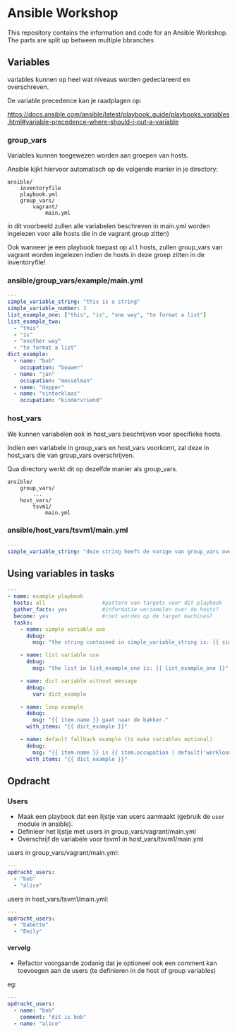 # Ansible Workshop
This repository contains the information and code for an Ansible Workshop. The parts are split up between multiple bbranches

## Variables

variables kunnen op heel wat niveaus worden gedeclareerd en overschreven. 

De variable precedence kan je raadplagen op:

https://docs.ansible.com/ansible/latest/playbook_guide/playbooks_variables.html#variable-precedence-where-should-i-put-a-variable

### group_vars

Variables kunnen toegewezen worden aan groepen van hosts.

Ansible kijkt hiervoor automatisch op de volgende manier in je directory:

```
ansible/
	inventoryfile
	playbook.yml
	group_vars/
		vagrant/
			main.yml
```

in dit voorbeeld zullen alle variabelen beschreven in main.yml worden ingelezen voor alle hosts die in de vagrant group zitten)

Ook wanneer je een playbook toepast op ```all``` hosts, zullen group_vars van vagrant worden ingelezen indien de hosts in deze groep zitten in de inventoryfile!

### ansible/group_vars/example/main.yml
```yaml
---
simple_variable_string: "this is a string"
simple_variable_number: 3
list_example_one: ["this", "is", "one way", "to format a list"]
list_example_two:
  - "this"
  - "is"
  - "another way"
  - "to format a list"
dict_example:
  - name: "bob"
    occupation: "bouwer"
  - name: "jan"
    occupation: "mosselman"
  - name: "dopper"
  - name: "sinterklaas"
    occupation: "kindervriend"
```

### host_vars

We kunnen variabelen ook in host_vars beschrijven voor specifieke hosts.

Indien een variabele in group_vars en host_vars voorkomt, zal deze in host_vars die van group_vars overschrijven.

Qua directory werkt dit op dezelfde manier als group_vars.


```
ansible/
	group_vars/
		...
	host_vars/
		tsvm1/
			main.yml
```

### ansible/host_vars/tsvm1/main.yml
```yaml
---
simple_variable_string: "deze string heeft de vorige van group_vars overschreven"
```

## Using variables in tasks

```yaml
---
- name: example playbook
  hosts: all                  #pattern van targets voor dit playbook
  gather_facts: yes           #informatie verzamelen over de hosts?
  become: yes                 #root worden op de target machines?
  tasks:
    - name: simple variable use
      debug:
        msg: "the string contained in simple_variable_string is: {{ simple_variable_string }}"

    - name: list variable use
      debug:
        msg: "the list in list_example_one is: {{ list_example_one }}"

    - name: dict variable without message
      debug:
        var: dict_example

    - name: loop example
      debug:
        msg: "{{ item.name }} gaat naar de bakker."
      with_items: "{{ dict_example }}"

    - name: default fallback example (to make variables optional)
      debug:
        msg: "{{ item.name }} is {{ item.occupation | default('werkloos') }}"
      with_items: "{{ dict_example }}"
```

## Opdracht
### Users
* Maak een playbook dat een lijstje van users aanmaakt (gebruik de ```user``` module in ansible).
* Definieer het lijstje met users in group_vars/vagrant/main.yml
* Overschrijf de variabele voor tsvm1 in host_vars/tsvm1/main.yml

users in group_vars/vagrant/main.yml:
```yaml
---
opdracht_users:
  - "bob"
  - "alice"
```

users in host_vars/tsvm1/main.yml:
```yaml
---
opdracht_users:
  - "babette"
  - "Emily"
```

#### vervolg
* Refactor voorgaande zodanig dat je optioneel ook een comment kan toevoegen aan de users (te definieren in de host of group variables)

eg:
```yaml
---
opdracht_users:
  - name: "bob"
    comment: "dit is bob"
  - name: "alice"
```
